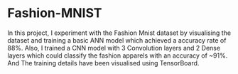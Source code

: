 # Fashion-MNIST
In this project, I experiment with the Fashion Mnist dataset by visualising the dataset and training a basic ANN model which achieved a accuracy rate of 88%. 
Also, I trained a CNN model with 3 Convolution layers and 2 Dense layers which could classify the fashion apparels with an accuracy of ~91%. And The training details have been visualised using TensorBoard. 
